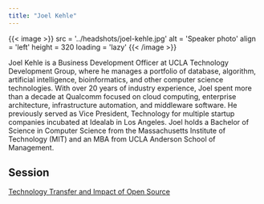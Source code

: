 ```yaml
---
title: "Joel Kehle"
---
```


{{< image >}}
src = '../headshots/joel-kehle.jpg'
alt = 'Speaker photo'
align = 'left'
height = 320
loading = 'lazy'
{{< /image >}}

Joel Kehle is a Business Development Officer at UCLA Technology Development Group, where he manages a portfolio of database, algorithm, artificial intelligence, bioinformatics, and other computer science technologies. With over 20 years of industry experience, Joel spent more than a decade at Qualcomm focused on cloud computing, enterprise architecture, infrastructure automation, and middleware software. He previously served as Vice President, Technology for multiple startup companies incubated at Idealab in Los Angeles. Joel holds a Bachelor of Science in Computer Science from the Massachusetts Institute of Technology (MIT) and an MBA from UCLA Anderson School of Management.

## Session

[Technology Transfer and Impact of Open Source](../sessions/technology-transfer.md)
